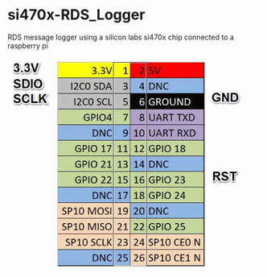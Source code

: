 # si470x-RDS_Logger
RDS message logger using a silicon labs si470x chip connected to a raspberry pi

![Connecting the si470x breakout board to a model B Raspberry Pi](/images/gpio-pinout.png)
